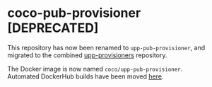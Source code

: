 # coco-pub-provisioner [DEPRECATED]

This repository has now been renamed to `upp-pub-provisioner`, and migrated to the combined [upp-provisioners](https://github.com/Financial-Times/upp-provisioners/tree/master/upp-pub-provisioner) repository.

The Docker image is now named `coco/upp-pub-provisioner`.  
Automated DockerHub builds have been moved [here](https://hub.docker.com/r/coco/upp-pub-provisioner/).
